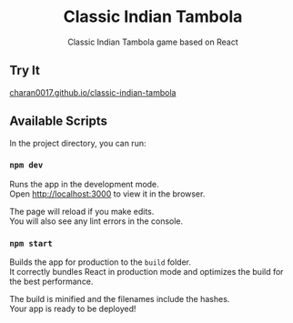<h1 align="center">
    Classic Indian Tambola
</h1>

<p align="center">
    Classic Indian Tambola game based on React
</p>

## Try It
[charan0017.github.io/classic-indian-tambola](https://charan0017.github.io/classic-indian-tambola/)

## Available Scripts

In the project directory, you can run:

### `npm dev`

Runs the app in the development mode.<br>
Open [http://localhost:3000](http://localhost:3000) to view it in the browser.

The page will reload if you make edits.<br>
You will also see any lint errors in the console.

### `npm start`

Builds the app for production to the `build` folder.<br>
It correctly bundles React in production mode and optimizes the build for the best performance.

The build is minified and the filenames include the hashes.<br>
Your app is ready to be deployed!
